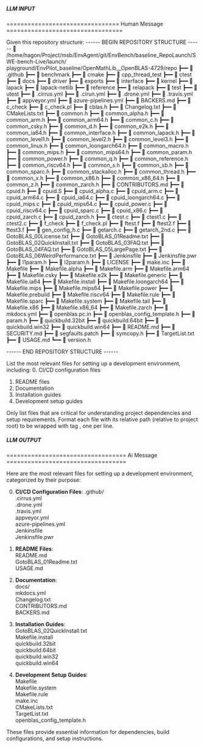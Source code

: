 ##### LLM INPUT #####
================================ Human Message =================================

Given this repository structure:
------ BEGIN REPOSITORY STRUCTURE ------
📂 
/home/hagon/Project/msb/EnvAgent/git/EnvBench/baseline_RepoLaunch/SWE-bench-Live/launch/
playground/EnvPilot_baseline/OpenMathLib__OpenBLAS-4729/repo
┣━━ 📂 .github
┣━━ 📂 benchmark
┣━━ 📂 cmake
┣━━ 📂 cpp_thread_test
┣━━ 📂 ctest
┣━━ 📂 docs
┣━━ 📂 driver
┣━━ 📂 exports
┣━━ 📂 interface
┣━━ 📂 kernel
┣━━ 📂 lapack
┣━━ 📂 lapack-netlib
┣━━ 📂 reference
┣━━ 📂 relapack
┣━━ 📂 test
┣━━ 📂 utest
┣━━ 📄 .cirrus.yml
┣━━ 📄 .cirun.yml
┣━━ 📄 .drone.yml
┣━━ 📄 .travis.yml
┣━━ 📄 appveyor.yml
┣━━ 📄 azure-pipelines.yml
┣━━ 📄 BACKERS.md
┣━━ 📄 c_check
┣━━ 📄 c_check.pl
┣━━ 📄 cblas.h
┣━━ 📄 Changelog.txt
┣━━ 📄 CMakeLists.txt
┣━━ 📄 common.h
┣━━ 📄 common_alpha.h
┣━━ 📄 common_arm.h
┣━━ 📄 common_arm64.h
┣━━ 📄 common_c.h
┣━━ 📄 common_csky.h
┣━━ 📄 common_d.h
┣━━ 📄 common_e2k.h
┣━━ 📄 common_ia64.h
┣━━ 📄 common_interface.h
┣━━ 📄 common_lapack.h
┣━━ 📄 common_level1.h
┣━━ 📄 common_level2.h
┣━━ 📄 common_level3.h
┣━━ 📄 common_linux.h
┣━━ 📄 common_loongarch64.h
┣━━ 📄 common_macro.h
┣━━ 📄 common_mips.h
┣━━ 📄 common_mips64.h
┣━━ 📄 common_param.h
┣━━ 📄 common_power.h
┣━━ 📄 common_q.h
┣━━ 📄 common_reference.h
┣━━ 📄 common_riscv64.h
┣━━ 📄 common_s.h
┣━━ 📄 common_sb.h
┣━━ 📄 common_sparc.h
┣━━ 📄 common_stackalloc.h
┣━━ 📄 common_thread.h
┣━━ 📄 common_x.h
┣━━ 📄 common_x86.h
┣━━ 📄 common_x86_64.h
┣━━ 📄 common_z.h
┣━━ 📄 common_zarch.h
┣━━ 📄 CONTRIBUTORS.md
┣━━ 📄 cpuid.h
┣━━ 📄 cpuid.S
┣━━ 📄 cpuid_alpha.c
┣━━ 📄 cpuid_arm.c
┣━━ 📄 cpuid_arm64.c
┣━━ 📄 cpuid_ia64.c
┣━━ 📄 cpuid_loongarch64.c
┣━━ 📄 cpuid_mips.c
┣━━ 📄 cpuid_mips64.c
┣━━ 📄 cpuid_power.c
┣━━ 📄 cpuid_riscv64.c
┣━━ 📄 cpuid_sparc.c
┣━━ 📄 cpuid_x86.c
┣━━ 📄 cpuid_zarch.c
┣━━ 📄 cpuid_zarch.h
┣━━ 📄 ctest.c
┣━━ 📄 ctest1.c
┣━━ 📄 ctest2.c
┣━━ 📄 f_check
┣━━ 📄 f_check.pl
┣━━ 📄 ftest.f
┣━━ 📄 ftest2.f
┣━━ 📄 ftest3.f
┣━━ 📄 gen_config_h.c
┣━━ 📄 getarch.c
┣━━ 📄 getarch_2nd.c
┣━━ 📄 GotoBLAS_00License.txt
┣━━ 📄 GotoBLAS_01Readme.txt
┣━━ 📄 GotoBLAS_02QuickInstall.txt
┣━━ 📄 GotoBLAS_03FAQ.txt
┣━━ 📄 GotoBLAS_04FAQ.txt
┣━━ 📄 GotoBLAS_05LargePage.txt
┣━━ 📄 GotoBLAS_06WeirdPerformance.txt
┣━━ 📄 Jenkinsfile
┣━━ 📄 Jenkinsfile.pwr
┣━━ 📄 l1param.h
┣━━ 📄 l2param.h
┣━━ 📄 LICENSE
┣━━ 📄 make.inc
┣━━ 📄 Makefile
┣━━ 📄 Makefile.alpha
┣━━ 📄 Makefile.arm
┣━━ 📄 Makefile.arm64
┣━━ 📄 Makefile.csky
┣━━ 📄 Makefile.e2k
┣━━ 📄 Makefile.generic
┣━━ 📄 Makefile.ia64
┣━━ 📄 Makefile.install
┣━━ 📄 Makefile.loongarch64
┣━━ 📄 Makefile.mips
┣━━ 📄 Makefile.mips64
┣━━ 📄 Makefile.power
┣━━ 📄 Makefile.prebuild
┣━━ 📄 Makefile.riscv64
┣━━ 📄 Makefile.rule
┣━━ 📄 Makefile.sparc
┣━━ 📄 Makefile.system
┣━━ 📄 Makefile.tail
┣━━ 📄 Makefile.x86
┣━━ 📄 Makefile.x86_64
┣━━ 📄 Makefile.zarch
┣━━ 📄 mkdocs.yml
┣━━ 📄 openblas.pc.in
┣━━ 📄 openblas_config_template.h
┣━━ 📄 param.h
┣━━ 📄 quickbuild.32bit
┣━━ 📄 quickbuild.64bit
┣━━ 📄 quickbuild.win32
┣━━ 📄 quickbuild.win64
┣━━ 📄 README.md
┣━━ 📄 SECURITY.md
┣━━ 📄 segfaults.patch
┣━━ 📄 symcopy.h
┣━━ 📄 TargetList.txt
┣━━ 📄 USAGE.md
┗━━ 📄 version.h

------ END REPOSITORY STRUCTURE ------

List the most relevant files for setting up a development environment, including:
0. CI/CD configuration files
1. README files
2. Documentation
3. Installation guides
4. Development setup guides

Only list files that are critical for understanding project dependencies and setup requirements.
Format each file with its relative path (relative to project root) to be wrapped with tag <file> </file>, one per line.
##### LLM OUTPUT #####
================================== Ai Message ==================================

Here are the most relevant files for setting up a development environment, categorized by their purpose:

0. **CI/CD Configuration Files**:
<file>.github/</file>  
<file>.cirrus.yml</file>  
<file>.drone.yml</file>  
<file>.travis.yml</file>  
<file>appveyor.yml</file>  
<file>azure-pipelines.yml</file>  
<file>Jenkinsfile</file>  
<file>Jenkinsfile.pwr</file>  

1. **README Files**:  
<file>README.md</file>  
<file>GotoBLAS_01Readme.txt</file>  
<file>USAGE.md</file>  

2. **Documentation**:  
<file>docs/</file>  
<file>mkdocs.yml</file>  
<file>Changelog.txt</file>  
<file>CONTRIBUTORS.md</file>  
<file>BACKERS.md</file>  

3. **Installation Guides**:  
<file>GotoBLAS_02QuickInstall.txt</file>  
<file>Makefile.install</file>  
<file>quickbuild.32bit</file>  
<file>quickbuild.64bit</file>  
<file>quickbuild.win32</file>  
<file>quickbuild.win64</file>  

4. **Development Setup Guides**:  
<file>Makefile</file>  
<file>Makefile.system</file>  
<file>Makefile.rule</file>  
<file>make.inc</file>  
<file>CMakeLists.txt</file>  
<file>TargetList.txt</file>  
<file>openblas_config_template.h</file>  

These files provide essential information for dependencies, build configurations, and setup instructions.